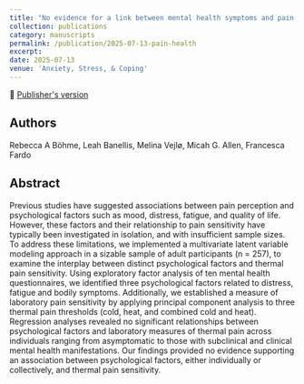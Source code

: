 ```yaml
---
title: "No evidence for a link between mental health symptoms and pain thresholds"
collection: publications
category: manuscripts
permalink: /publication/2025-07-13-pain-health
excerpt:
date: 2025-07-13
venue: 'Anxiety, Stress, & Coping'
---
```


<!--more-->

📄 [Publisher's version](https://doi.org/10.1080/10615806.2025.2534858) <br>

## Authors
Rebecca A Böhme, Leah Banellis, Melina Vejlø, Micah G. Allen, Francesca Fardo

## Abstract
Previous studies have suggested associations between pain perception and psychological factors such as mood, distress, fatigue, and quality of life. However, these factors and their relationship to pain sensitivity have typically been investigated in isolation, and with insufficient sample sizes. To address these limitations, we implemented a multivariate latent variable modeling approach in a sizable sample of adult participants (n = 257), to examine the interplay between distinct psychological factors and thermal pain sensitivity. Using exploratory factor analysis of ten mental health questionnaires, we identified three psychological factors related to distress, fatigue and bodily symptoms. Additionally, we established a measure of laboratory pain sensitivity by applying principal component analysis to three thermal pain thresholds (cold, heat, and combined cold and heat). Regression analyses revealed no significant relationships between psychological factors and laboratory measures of thermal pain across individuals ranging from asymptomatic to those with subclinical and clinical mental health manifestations. Our findings provided no evidence supporting an association between psychological factors, either individually or collectively, and thermal pain sensitivity.